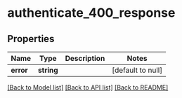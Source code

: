 # authenticate_400_response

## Properties
Name | Type | Description | Notes
------------ | ------------- | ------------- | -------------
**error** | **string** |  | [default to null]

[[Back to Model list]](../README.md#documentation-for-models) [[Back to API list]](../README.md#documentation-for-api-endpoints) [[Back to README]](../README.md)



